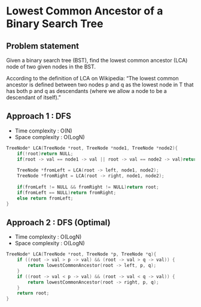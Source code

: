 # Lowest Common Ancestor of a Binary Search Tree

## Problem statement 

Given a binary search tree (BST), find the lowest common ancestor (LCA) node of two given nodes in the BST.

According to the definition of LCA on Wikipedia: “The lowest common ancestor is defined between two nodes p and q as the lowest node in T that has both p and q as descendants (where we allow a node to be a descendant of itself).”

## Approach 1 : DFS

- Time complexity : O(N)
- Space complexity : O(LogN)

```cpp
TreeNode* LCA(TreeNode *root, TreeNode *node1, TreeNode *node2){
    if(!root)return NULL;
    if(root -> val == node1 -> val || root -> val == node2 -> val)return root;
    
    TreeNode *fromLeft = LCA(root -> left, node1, node2);
    TreeNode *fromRight = LCA(root -> right, node1, node2);
    
    if(fromLeft != NULL && fromRight != NULL)return root;
    if(fromLeft == NULL)return fromRight;
    else return fromLeft;
}
```

## Approach 2 : DFS (Optimal)

- Time complexity : O(LogN)
- Space complexity : O(LogN)

```cpp
TreeNode* LCA(TreeNode *root, TreeNode *p, TreeNode *q){
    if ((root -> val > p -> val) && (root -> val > q -> val)) {
        return lowestCommonAncestor(root -> left, p, q);
    }
    if ((root -> val < p -> val) && (root -> val < q -> val)) {
        return lowestCommonAncestor(root -> right, p, q);
    }
    return root;
}
```